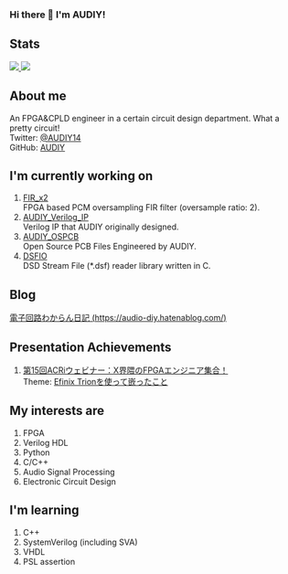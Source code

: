 ### Hi there 👋 I'm AUDIY!

## Stats
<a href="https://github.com/anuraghazra/github-readme-stats">
  <img src="https://github-readme-stats.vercel.app/api?username=AUDIY" />
</a>  
<a href="https://github.com/anuraghazra/github-readme-stats">
  <img src="https://github-readme-stats.vercel.app/api/top-langs/?username=AUDIY&layout=donut" />
</a>

## About me
An FPGA&CPLD engineer in a certain circuit design department.
What a pretty circuit!  
Twitter: [@AUDIY14](https://twitter.com/AUDIY14)  
GitHub: [AUDIY](https://github.com/AUDIY)  

## I'm currently working on
1. [FIR_x2](https://github.com/AUDIY/FIR_x2)  
FPGA based PCM oversampling FIR filter (oversample ratio: 2).  
2. [AUDIY_Verilog_IP](https://github.com/AUDIY/AUDIY_Verilog_IP)  
Verilog IP that AUDIY originally designed.  
3. [AUDIY_OSPCB](https://github.com/AUDIY/AUDIY_OSPCB)  
Open Source PCB Files Engineered by AUDIY.
4. [DSFIO](https://github.com/AUDIY/DSFIO)  
DSD Stream File (*.dsf) reader library written in C.

## Blog
[電子回路わからん日記 (https://audio-diy.hatenablog.com/)](https://audio-diy.hatenablog.com/)

## Presentation Achievements
1. [第15回ACRiウェビナー：X界隈のFPGAエンジニア集合！](https://acri.connpass.com/event/298957/)  
Theme: [Efinix Trionを使って嵌ったこと](https://www.youtube.com/live/d1o-pCeE0zw?si=2i3ZyrXcQrpLXY6K&t=3636)


## My interests are
1. FPGA
2. Verilog HDL
3. Python
4. C/C++
5. Audio Signal Processing
6. Electronic Circuit Design

## I'm learning
1. C++
2. SystemVerilog (including SVA)
3. VHDL
4. PSL assertion

<!--
**AUDIY/AUDIY** is a ✨ _special_ ✨ repository because its `README.md` (this file) appears on your GitHub profile.

Here are some ideas to get you started:

- 🔭 I’m currently working on ...
- 🌱 I’m currently learning ...
- 👯 I’m looking to collaborate on ...
- 🤔 I’m looking for help with ...
- 💬 Ask me about ...
- 📫 How to reach me: ...
- 😄 Pronouns: ...
- ⚡ Fun fact: ...
-->
